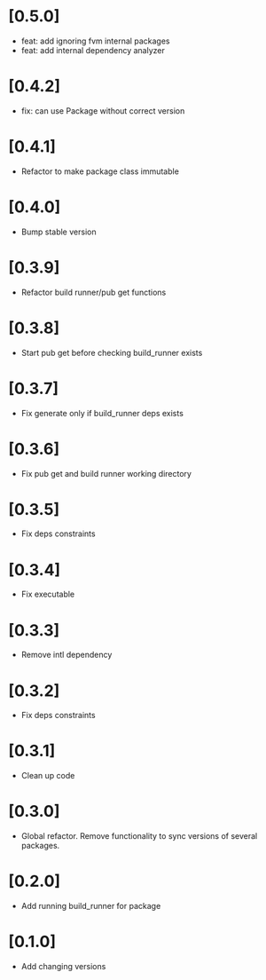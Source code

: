 # [0.5.0]
* feat: add ignoring fvm internal packages
* feat: add internal dependency analyzer

# [0.4.2]
* fix: can use Package without correct version

# [0.4.1]
* Refactor to make package class immutable

# [0.4.0]
* Bump stable version

# [0.3.9]
* Refactor build runner/pub get functions

# [0.3.8]
* Start pub get before checking build_runner exists

# [0.3.7]
* Fix generate only if build_runner deps exists

# [0.3.6]
* Fix pub get and build runner working directory

# [0.3.5]
* Fix deps constraints

# [0.3.4]
* Fix executable

# [0.3.3]
* Remove intl dependency

# [0.3.2]
* Fix deps constraints

# [0.3.1]
* Clean up code

# [0.3.0]
* Global refactor. Remove functionality to sync versions of several packages.

# [0.2.0] 
* Add running build_runner for package

# [0.1.0]
* Add changing versions
